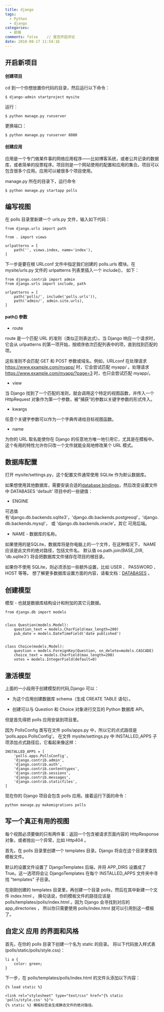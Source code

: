 ```yaml
---
title: django
tags:
  - Python
  - django
categories:
  - 前端
comments: false    // 是否开启评论
date: 2018-08-17 11:54:16
---
```


## 开启新项目
#### 创建项目

cd 到一个你想放置你代码的目录，然后运行以下命令：

    $ django-admin startproject mysite
运行：

    $ python manage.py runserver
更换端口：

    $ python manage.py runserver 8080
#### 创建应用
应用是一个专门做某件事的网络应用程序——比如博客系统，或者公共记录的数据库，或者简单的投票程序。项目则是一个网站使用的配置和应用的集合。项目可以包含很多个应用。应用可以被很多个项目使用。

manage.py 所在的目录下，运行命令

    $ python manage.py startapp polls

## 编写视图
在 polls 目录里新建一个 urls.py 文件，输入如下代码：

    from django.urls import path
    
    from . import views
    
    urlpatterns = [
        path('', views.index, name='index'),
    ]
下一步是要在根 URLconf 文件中指定我们创建的 polls.urls 模块。在 mysite/urls.py 文件的 urlpatterns 列表里插入一个 include()， 如下：

    from django.contrib import admin
    from django.urls import include, path
    
    urlpatterns = [
        path('polls/', include('polls.urls')),
        path('admin/', admin.site.urls),
    ]
#### path() 参数
- route
    
route 是一个匹配 URL 的准则（类似正则表达式）。当 Django 响应一个请求时，它会从 urlpatterns 的第一项开始，按顺序依次匹配列表中的项，直到找到匹配的项。

这些准则不会匹配 GET 和 POST 参数或域名。例如，URLconf 在处理请求 https://www.example.com/myapp/ 时，它会尝试匹配 myapp/ 。处理请求 https://www.example.com/myapp/?page=3 时，也只会尝试匹配 myapp/。

- view

当 Django 找到了一个匹配的准则，就会调用这个特定的视图函数，并传入一个 HttpRequest 对象作为第一个参数，被“捕获”的参数以关键字参数的形式传入。

-  kwargs

任意个关键字参数可以作为一个字典传递给目标视图函数。

- name

为你的 URL 取名能使你在 Django 的任意地方唯一地引用它，尤其是在模板中。这个有用的特性允许你只改一个文件就能全局地修改某个 URL 模式。

## 数据库配置
打开 mysite/settings.py，这个配置文件通常使用 SQLite 作为默认数据库。

如果想使用其他数据库，需要安装合适的[database bindings](https://docs.djangoproject.com/zh-hans/2.1/topics/install/#database-installation)，然后改变设置文件中 DATABASES 'default' 项目中的一些键值：
           
- ENGINE 

可选值有'django.db.backends.sqlite3'，'django.db.backends.postgresql'，'django.db.backends.mysql'，
或 'django.db.backends.oracle'。其它 可用后端。

- NAME - 数据库的名称。

如果使用的是SQLite，数据库将是你电脑上的一个文件，在这种情况下， NAME 应该是此文件的绝对路径，包括文件名。
默认值 os.path.join(BASE_DIR, 'db.sqlite3') 将会把数据库文件储存在项目的根目录。

如果你不使用 SQLite，则必须添加一些额外设置，比如 USER 、 PASSWORD 、 HOST 等等。
想了解更多数据库设置方面的内容，请看文档：[DATABASES](https://docs.djangoproject.com/zh-hans/2.1/ref/settings/#std:setting-DATABASES) 。

## 创建模型

模型 - 也就是数据库结构设计和附加的其它元数据。

    from django.db import models
    
    
    class Question(models.Model):
        question_text = models.CharField(max_length=200)
        pub_date = models.DateTimeField('date published')
    
    
    class Choice(models.Model):
        question = models.ForeignKey(Question, on_delete=models.CASCADE)
        choice_text = models.CharField(max_length=200)
        votes = models.IntegerField(default=0)

## 激活模型

上面的一小段用于创建模型的代码,Django 可以：
- 为这个应用创建数据库 schema（生成 CREATE TABLE 语句）。

- 创建可以与 Question 和 Choice 对象进行交互的 Python 数据库 API。

但是首先得把 polls 应用安装到项目里。

因为 PollsConfig 类写在文件 polls/apps.py 中，所以它的点式路径是 'polls.apps.PollsConfig'。
在文件 mysite/settings.py 中 INSTALLED_APPS 子项添加点式路径后，它看起来像这样：

    INSTALLED_APPS = [
        'polls.apps.PollsConfig',
        'django.contrib.admin',
        'django.contrib.auth',
        'django.contrib.contenttypes',
        'django.contrib.sessions',
        'django.contrib.messages',
        'django.contrib.staticfiles',
    ]
现在你的 Django 项目会包含 polls 应用。接着运行下面的命令：

    python manage.py makemigrations polls
    

## 写一个真正有用的视图
每个视图必须要做的只有两件事：返回一个包含被请求页面内容的 HttpResponse 对象，或者抛出一个异常，比如 Http404 。

首先，在 polls 目录里创建一个 templates 目录。Django 将会在这个目录里查找模板文件。

默认的设置文件设置了 DjangoTemplates 后端，并将 APP_DIRS 设置成了 True。这一选项将会让 DjangoTemplates 在每个 INSTALLED_APPS 
文件夹中寻找 "templates" 子目录。

在刚刚创建的 templates 目录里，再创建一个目录 polls，然后在其中新建一个文件 index.html 。
换句话说，你的模板文件的路径应该是 polls/templates/polls/index.html 。因为 Django 会寻找到对应的 app_directories ，
所以你只需要使用 polls/index.html 就可以引用到这一模板了。


## 自定义 应用 的界面和风格

首先，在你的 polls 目录下创建一个名为 static 的目录。
将以下代码放入样式表(polls/static/polls/style.css)：

    li a {
        color: green;
    }
下一步，在 polls/templates/polls/index.html 的文件头添加以下内容：

    {% load static %}
    
    <link rel="stylesheet" type="text/css" href="{% static 'polls/style.css' %}">
    {% static %} 模板标签会生成静态文件的绝对路径。





















